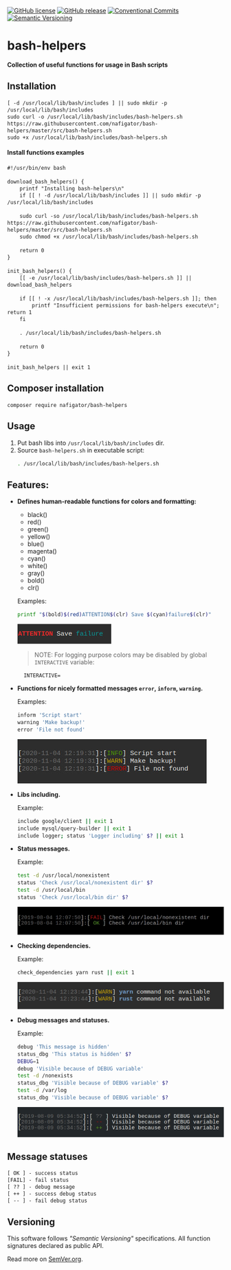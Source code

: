[![GitHub license][License img]][License src] [![GitHub release][Release img]][Release src] [![Conventional Commits][Conventional commits badge]][Conventional commits src] [![Semantic Versioning][Versioning img]][Versioning src]
# bash-helpers
**Collection of useful functions for usage in Bash scripts**

## Installation

	[ -d /usr/local/lib/bash/includes ] || sudo mkdir -p /usr/local/lib/bash/includes
	sudo curl -o /usr/local/lib/bash/includes/bash-helpers.sh https://raw.githubusercontent.com/nafigator/bash-helpers/master/src/bash-helpers.sh
	sudo +x /usr/local/lib/bash/includes/bash-helpers.sh

#### Install functions examples

	#!/usr/bin/env bash

	download_bash_helpers() {
		printf "Installing bash-helpers\n"
		if [[ ! -d /usr/local/lib/bash/includes ]] || sudo mkdir -p /usr/local/lib/bash/includes

		sudo curl -so /usr/local/lib/bash/includes/bash-helpers.sh https://raw.githubusercontent.com/nafigator/bash-helpers/master/src/bash-helpers.sh
		sudo chmod +x /usr/local/lib/bash/includes/bash-helpers.sh

		return 0
	}

	init_bash_helpers() {
		[[ -e /usr/local/lib/bash/includes/bash-helpers.sh ]] || download_bash_helpers

		if [[ ! -x /usr/local/lib/bash/includes/bash-helpers.sh ]]; then
			printf "Insufficient permissions for bash-helpers execute\n"; return 1
		fi

		. /usr/local/lib/bash/includes/bash-helpers.sh

		return 0
	}

	init_bash_helpers || exit 1


## Composer installation

	composer require nafigator/bash-helpers

## Usage
1. Put bash libs into `/usr/local/lib/bash/includes` dir.
2. Source `bash-helpers.sh` in executable script:
	```bash
	. /usr/local/lib/bash/includes/bash-helpers.sh
	```
## Features:
* **Defines human-readable functions for colors and formatting:**
	- black()
	- red()
	- green()
	- yellow()
	- blue()
	- magenta()
	- cyan()
	- white()
	- gray()
	- bold()
	- clr()

	Examples:
	```bash
	printf "$(bold)$(red)ATTENTION$(clr) Save $(cyan)failure$(clr)"
	```
	![Colors definition][Colors definition img]
	> NOTE: For logging purpose colors may be disabled by global `INTERACTIVE` variable:
    
        INTERACTIVE=
* **Functions for nicely formatted messages `error`, `inform`, `warning`.**

	Examples:
	```bash
	inform 'Script start'
	warning 'Make backup!'
	error 'File not found'
	```
	![Messages formatting][Messages formatting img]
* **Libs including.**

	Example:
	```bash
	include google/client || exit 1
	include mysql/query-builder || exit 1
	include logger; status 'Logger including' $? || exit 1
	```
* **Status messages.**

	Example:
	```bash
	test -d /usr/local/nonexistent
	status 'Check /usr/local/nonexistent dir' $?
	test -d /usr/local/bin
	status 'Check /usr/local/bin dir' $?
	```
	![Status messages][Status messages img]
* **Checking dependencies.**

	Example:
	```bash
	check_dependencies yarn rust || exit 1
	```
	![Check dependencies][Check dependencies img]
* **Debug messages and statuses.**

	Example:
	```bash
	debug 'This message is hidden'
	status_dbg 'This status is hidden' $?
	DEBUG=1
	debug 'Visible because of DEBUG variable'
	test -d /nonexists
	status_dbg 'Visible because of DEBUG variable' $?
	test -d /var/log
	status_dbg 'Visible because of DEBUG variable' $?
	```
	![Debug messages][Debug messages img]

## Message statuses

	[ OK ] - success status
	[FAIL] - fail status
	[ ?? ] - debug message
	[ ++ ] - success debug status
	[ -- ] - fail debug status

## Versioning
This software follows *"Semantic Versioning"* specifications. All function signatures declared as public API.

Read more on [SemVer.org](http://semver.org).

[Conventional commits src]: https://conventionalcommits.org
[Conventional commits badge]: https://img.shields.io/badge/Conventional%20Commits-1.0.0-yellow.svg
[Release img]: https://img.shields.io/badge/release-1.0.7-orange.svg
[Release src]: https://github.com/nafigator/bash-helpers
[License img]: https://img.shields.io/badge/license-MIT-brightgreen.svg
[License src]: https://tldrlegal.com/license/mit-license
[Versioning img]: https://img.shields.io/badge/Semantic%20Versioning-2.0.0-brightgreen.svg
[Versioning src]: https://semver.org
[Colors definition img]: https://raw.githubusercontent.com/nafigator/bash-helpers/master/.images/colors-definition.jpg
[Messages formatting img]: https://raw.githubusercontent.com/nafigator/bash-helpers/master/.images/messages-formatting.jpg
[Status messages img]: https://raw.githubusercontent.com/nafigator/bash-helpers/master/.images/status-messages.jpg
[Check dependencies img]: https://raw.githubusercontent.com/nafigator/bash-helpers/master/.images/check-dependencies.jpg
[Debug messages img]: https://raw.githubusercontent.com/nafigator/bash-helpers/master/.images/debug-messages.jpg
